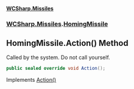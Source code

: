 #### [WCSharp\.Missiles](README.md 'README')
### [WCSharp\.Missiles](WCSharp.Missiles.md 'WCSharp\.Missiles').[HomingMissile](WCSharp.Missiles.HomingMissile.md 'WCSharp\.Missiles\.HomingMissile')

## HomingMissile\.Action\(\) Method

Called by the system\. Do not call yourself\.

```csharp
public sealed override void Action();
```

Implements [Action\(\)](../WCSharp.Events/WCSharp.Events.IPeriodicDisposableAction.Action().md 'WCSharp\.Events\.IPeriodicDisposableAction\.Action')